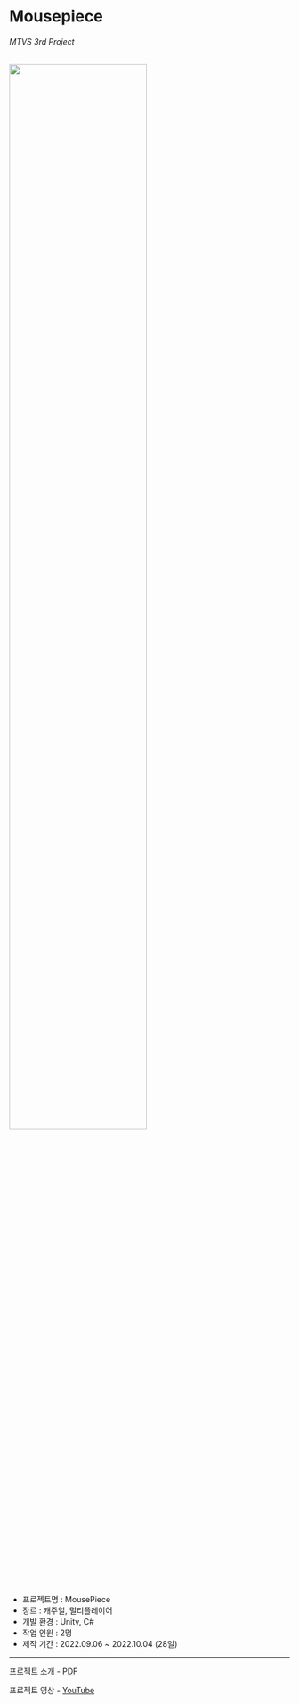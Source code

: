# Mousepiece
###### MTVS 3rd Project  

<img src="Thumbnail.gif" width="70%">
<br/>
  
- 프로젝트명 : MousePiece  
- 장르 : 캐주얼, 멀티플레이어  
- 개발 환경 : Unity, C#  
- 작업 인원 : 2명  
- 제작 기간 : 2022.09.06 ~ 2022.10.04 (28일)  

---  
프로젝트 소개 - [PDF](https://drive.google.com/file/d/1tEumLC5Q72pm4dRWkMGZ9WlTUr_BQJia/view?usp=share_link)  
  
프로젝트 영상 - [YouTube](https://youtu.be/mShYlOqME-I)  
